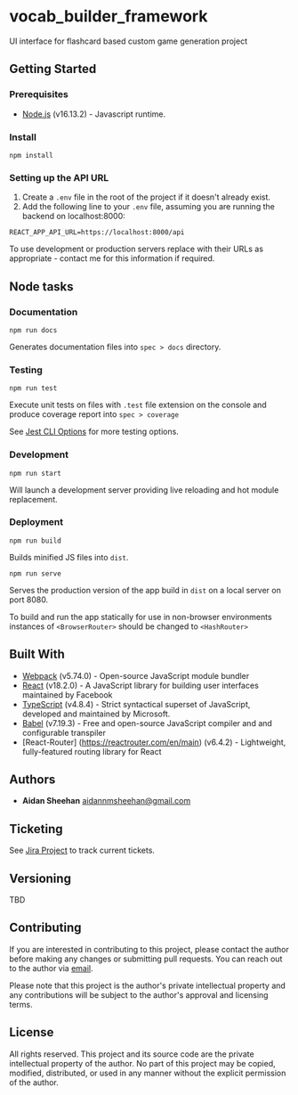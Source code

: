 # vocab_builder_framework

UI interface for flashcard based custom game generation project

## Getting Started

### Prerequisites

* [Node.js](http://nodejs.org/) (v16.13.2) - Javascript runtime.

### Install

````
npm install
````

### Setting up the API URL
1. Create a `.env` file in the root of the project if it doesn't already exist. 
2. Add the following line to your `.env` file, assuming you are running the backend on localhost:8000:
````
REACT_APP_API_URL=https://localhost:8000/api
````
To use development or production servers replace with their URLs as appropriate - contact me for this information if required.

## Node tasks

### Documentation
```
npm run docs
```

Generates documentation files into `spec > docs` directory.

### Testing

```
npm run test
```

Execute unit tests on files with `.test` file extension on the console and produce coverage report into `spec > coverage`

See [Jest CLI Options](https://jestjs.io/docs/cli) for more testing options.

### Development

````
npm run start
````

Will launch a development server providing live reloading and hot module replacement.

### Deployment
````
npm run build
````

Builds minified JS files into `dist`.

````
npm run serve
````
Serves the production version of the app build in `dist` on a local server on port 8080.

To build and run the app statically for use in non-browser environments instances of `<BrowserRouter>` should be changed to `<HashRouter>`

## Built With

* [Webpack](http://webpack.js.org) (v5.74.0) - Open-source JavaScript module bundler
* [React](http://reactjs.org/) (v18.2.0) - A JavaScript library for building user interfaces maintained by Facebook
* [TypeScript](https://www.typescriptlang.org/) (v4.8.4) - Strict syntactical superset of JavaScript, developed and maintained by Microsoft.
* [Babel](http://babeljs.io) (v7.19.3) - Free and open-source JavaScript compiler and and configurable transpiler
* [React-Router] (https://reactrouter.com/en/main) (v6.4.2) - Lightweight, fully-featured routing library for React

## Authors
* **Aidan Sheehan** <aidannmsheehan@gmail.com>

## Ticketing
See [Jira Project](https://vocab-builder.atlassian.net/jira/software/projects/VBF/boards/3) to track current tickets.

## Versioning
TBD

## Contributing
If you are interested in contributing to this project, please contact the author before making any changes or submitting pull requests. You can reach out to the author via [email](mailto:aidanmsheehan@gmail.com).

Please note that this project is the author's private intellectual property and any contributions will be subject to the author's approval and licensing terms.

## License
All rights reserved. This project and its source code are the private intellectual property of the author. No part of this project may be copied, modified, distributed, or used in any manner without the explicit permission of the author.